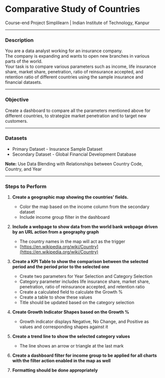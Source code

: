 # Comparative Study of Countries

Course-end Project
Simplilearn | Indian Institute of Technology, Kanpur


---

### Description

You are a data analyst working for an insurance company.  
The company is expanding and wants to open new branches in various parts of the world.  
Your task is to compare various parameters such as income, life insurance share, market share, penetration, ratio of reinsurance accepted, and retention ratio of different countries using the sample insurance and financial datasets.

---

### Objective

Create a dashboard to compare all the parameters mentioned above for different countries, to strategize market penetration and to target new customers.

---

### Datasets

- Primary Dataset - Insurance Sample Dataset
- Secondary Dataset - Global Financial Development Database

**Note:** Use Data Blending with Relationships between Country Code, Country, and Year

---

### Steps to Perform

1. **Create a geographic map showing the countries’ fields.**
   - Color the map based on the income column from the secondary dataset
   - Include income group filter in the dashboard

2. **Include a webpage to show data from the world bank webpage driven by an URL action from a geography graph**
   - The country names in the map will act as the trigger  
   - [https://en.wikipedia.org/wiki/Country](https://en.wikipedia.org/wiki/Country)

3. **Create a KPI Table to show the comparison between the selected period and the period prior to the selected one**
   - Create two parameters for Year Selection and Category Selection
   - Category parameter includes life insurance share, market share, penetration, ratio of reinsurance accepted, and retention ratio
   - Create a calculated field to calculate the Growth %
   - Create a table to show these values
   - Title should be updated based on the category selection

4. **Create Growth Indicator Shapes based on the Growth %**
   - Growth indicator displays Negative, No Change, and Positive as values and corresponding shapes against it

5. **Create a trend line to show the selected category values**
   - The line shows an arrow or triangle at the last mark

6. **Create a dashboard filter for income group to be applied for all charts with the filter action enabled in the map as well**

7. **Formatting should be done appropriately**

